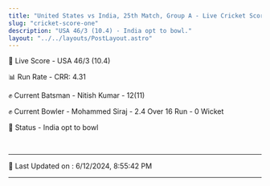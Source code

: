 ```yaml
---
title: "United States vs India, 25th Match, Group A - Live Cricket Score"
slug: "cricket-score-one"
description: "USA 46/3 (10.4) - India opt to bowl."
layout: "../../layouts/PostLayout.astro"
---
```


🔴 Live Score - USA 46/3 (10.4)  

📊 Run Rate - CRR: 4.31  

✊ Current Batsman - Nitish Kumar - 12(11)  

✊ Current Bowler - Mohammed Siraj - 2.4 Over 16 Run - 0 Wicket  

📑 Status - India opt to bowl

<br />

***

📝 Last Updated on : 6/12/2024, 8:55:42 PM

***

